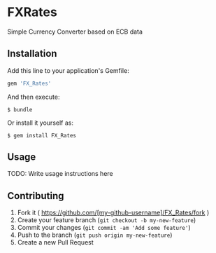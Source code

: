 # FXRates

Simple Currency Converter based on ECB data

## Installation

Add this line to your application's Gemfile:

```ruby
gem 'FX_Rates'
```

And then execute:

    $ bundle

Or install it yourself as:

    $ gem install FX_Rates

## Usage

TODO: Write usage instructions here

## Contributing

1. Fork it ( https://github.com/[my-github-username]/FX_Rates/fork )
2. Create your feature branch (`git checkout -b my-new-feature`)
3. Commit your changes (`git commit -am 'Add some feature'`)
4. Push to the branch (`git push origin my-new-feature`)
5. Create a new Pull Request
